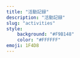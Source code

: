 ```yaml
---
title: "活動記録"
description: "活動記録"
slug: "activities"
style:
    background: "#F9B148"
    color: "#FFFFFF"
emoji: 1F4D8
---
```

